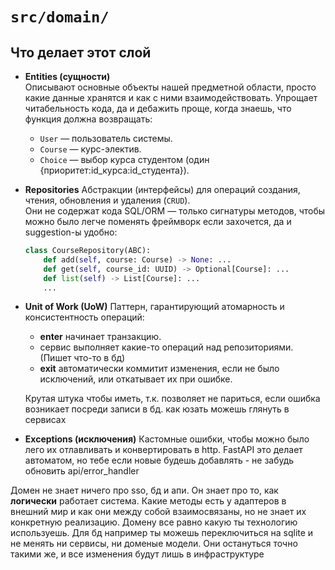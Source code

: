 # `src/domain/`

## Что делает этот слой
- **Entities (сущности)**  
  Описывают основные объекты нашей предметной области, просто какие данные хранятся и как с ними взаимодействовать. Упрощает читабельность кода, да и дебажить проще, когда знаешь, что функция должна возвращать:
  - `User` — пользователь системы.  
  - `Course` — курс-электив.  
  - `Choice` — выбор курса студентом (один {приоритет:id_курса:id_студента}).

- **Repositories** 
  Абстракции (интерфейсы) для операций создания, чтения, обновления и удаления (`CRUD`).  
  Они не содержат кода SQL/ORM — только сигнатуры методов, чтобы можно было легче поменять фреймворк если захочется, да и suggestion-ы удобно:
  ```python
  class CourseRepository(ABC):
      def add(self, course: Course) -> None: ...
      def get(self, course_id: UUID) -> Optional[Course]: ...
      def list(self) -> List[Course]: ...
      ...

- **Unit of Work (UoW)**
Паттерн, гарантирующий атомарность и консистентность операций:
    - __enter__ начинает транзакцию.
    - сервис выполняет какие-то операций над репозиториями. (Пишет что-то в бд)
    - __exit__ автоматически коммитит изменения, если не было исключений, или откатывает их при ошибке.

    Крутая штука чтобы иметь, т.к. позволяет не париться, если ошибка возникает посреди записи в бд.
    как юзать можешь глянуть в сервисах

- **Exceptions (исключения)**
Кастомные ошибки, чтобы можно было лего их отлавливать и конвертировать в http. FastAPI это делает автоматом, но тебе если новые будешь добавлять - не забудь обновить api/error_handler

Домен не знает ничего про sso, бд и апи. Он знает про то, как **логически** работает система. Какие методы есть у адаптеров в внешний мир и как они между собой взаимосвязаны, но не знает их конкретную реализацию. Домену все равно какую ты технологию используешь. Для бд например ты можешь переключиться на sqlite и не менять ни сервисы, ни доменые модели. Они остануться точно такими же, и все изменения будут лишь в инфраструктуре
